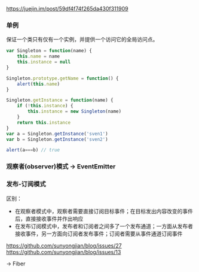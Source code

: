 https://juejin.im/post/59df4f74f265da430f311909


### 单例

保证一个类只有仅有一个实例，并提供一个访问它的全局访问点。
```javascript
var Singleton = function(name) {
	this.name = name
	this.instance = null
}

Singleton.prototype.getName = function() {
	alert(this.name)
}

Singleton.getInstance = function(name) {
	if (!this.instance) {
		this.instance = new Singleton(name)
	}
	return this.instance
}
var a = Singleton.getInstance('sven1')
var b = Singleton.getInstance('sven2')  

alert(a===b) // true
```

### 观察者(observer)模式 -> EventEmitter
### 发布-订阅模式

区别： 
* 在观察者模式中，观察者需要直接订阅目标事件；在目标发出内容改变的事件后，直接接收事件并作出响应
* 在发布订阅模式中，发布者和订阅者之间多了一个发布通道；一方面从发布者接收事件，另一方面向订阅者发布事件；订阅者需要从事件通道订阅事件

https://github.com/sunyongjian/blog/issues/27
https://github.com/sunyongjian/blog/issues/13

-> Fiber